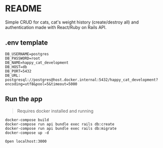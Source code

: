 # README

Simple CRUD for cats, cat's weight history (create/destroy all) and authentication made with React/Ruby on Rails API.

## .env template

```
DB_USERNAME=postgres
DB_PASSWORD=root
DB_NAME=happy_cat_development
DB_HOST=db
DB_PORT=5432
DB_URL: postgresql://postgres@host.docker.internal:5432/happy_cat_development?encoding=utf8&pool=5&timeout=5000
```

## Run the app
> Requires docker installed and running

```
docker-compose build
docker-compose run api bundle exec rails db:create
docker-compose run api bundle exec rails db:migrate
docker-compose up -d

Open localhost:3000
```

